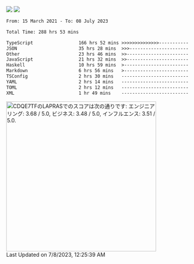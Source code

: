 <div>
  <img src="https://github-readme-stats.vercel.app/api?username=naporin0624&count_private=true&show_icons=true" />
  <img src="https://github-readme-stats.vercel.app/api/top-langs/?username=naporin0624&layout=compact&hide=css" />
  <!--START_SECTION:waka-->

```txt
From: 15 March 2021 - To: 08 July 2023

Total Time: 288 hrs 53 mins

TypeScript                 166 hrs 52 mins >>>>>>>>>>>>>>-----------   57.76 %
JSON                       35 hrs 28 mins  >>>----------------------   12.28 %
Other                      23 hrs 46 mins  >>-----------------------   08.23 %
JavaScript                 21 hrs 32 mins  >>-----------------------   07.46 %
Haskell                    10 hrs 59 mins  >------------------------   03.80 %
Markdown                   6 hrs 56 mins   >------------------------   02.40 %
TSConfig                   2 hrs 30 mins   -------------------------   00.87 %
YAML                       2 hrs 14 mins   -------------------------   00.78 %
TOML                       2 hrs 12 mins   -------------------------   00.76 %
XML                        1 hr 49 mins    -------------------------   00.63 %
```

<!--END_SECTION:waka-->
  
  <!--START_SECTION:lapras-card-->
<a href="https://lapras.com/public/CDQE7TF" target="_blank" rel="noopener noreferrer"><img  alt="CDQE7TFのLAPRASでのスコアは次の通りです: エンジニアリング: 3.68 / 5.0, ビジネス: 3.48 / 5.0, インフルエンス: 3.51 / 5.0." src="https://lapras-card-generator.vercel.app/api/svg?e=3.68&b=3.48&i=3.51&b1=%23232323&b2=%236d6d6d&i1=%23212121&i2=%23818181&l=ja" width="400" ></a>  
Last Updated on 7/8/2023, 12:25:39 AM
<!--END_SECTION:lapras-card-->
</div>

